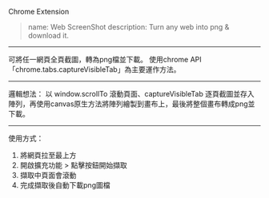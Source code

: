 Chrome Extension
> name: Web ScreenShot
> description: Turn any web into png & download it.

-----------------------------

可將任一網頁全頁截圖，轉為png檔並下載。
使用chrome API「chrome.tabs.captureVisibleTab」為主要運作方法。

----------------------

邏輯想法：
以 window.scrollTo 滾動頁面、captureVisibleTab 逐頁截圖並存入陣列，再使用canvas原生方法將陣列繪製到畫布上，最後將整個畫布轉成png並下載。

----------------------

使用方式：
1. 將網頁拉至最上方
2. 開啟擴充功能 > 點擊按鈕開始擷取
3. 擷取中頁面會滾動
4. 完成擷取後自動下載png圖檔
